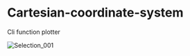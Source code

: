 # Cartesian-coordinate-system

Cli function plotter

![Selection_001](https://user-images.githubusercontent.com/48031894/183487062-52351260-1d22-4a41-99f1-04c58aa91263.png)
